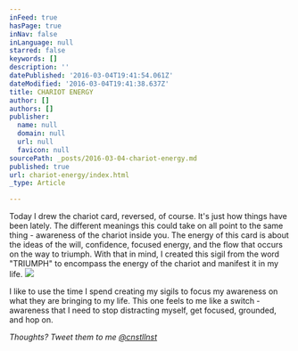 ```yaml
---
inFeed: true
hasPage: true
inNav: false
inLanguage: null
starred: false
keywords: []
description: ''
datePublished: '2016-03-04T19:41:54.061Z'
dateModified: '2016-03-04T19:41:38.637Z'
title: CHARIOT ENERGY
author: []
authors: []
publisher:
  name: null
  domain: null
  url: null
  favicon: null
sourcePath: _posts/2016-03-04-chariot-energy.md
published: true
url: chariot-energy/index.html
_type: Article

---
```

Today I drew the chariot card, reversed, of course. It's just how things have been lately. The different meanings this could take on all point to the same thing - awareness of the chariot inside you.  The energy of this card is about the ideas of the will, confidence, focused energy, and the flow that occurs on the way to triumph. With that in mind,  I created this sigil from the word "TRIUMPH" to encompass the energy of the chariot and manifest it in my life. ![](https://the-grid-user-content.s3-us-west-2.amazonaws.com/6c44b3d6-c643-493c-a4a8-4608b1b88d9e.jpg)

I like to use the time I spend creating my sigils to focus my awareness on what they are bringing to my life. This one feels to me like a switch - awareness that I need to stop distracting myself, get focused, grounded, and hop on. 

_Thoughts? Tweet them to me [@cnstllnst][0]_

[0]: https://twitter.com/cnstlltnst